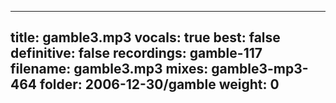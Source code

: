 
---
title: gamble3.mp3
vocals: true
best: false
definitive: false
recordings: gamble-117
filename: gamble3.mp3
mixes: gamble3-mp3-464
folder: 2006-12-30/gamble
weight: 0
---
